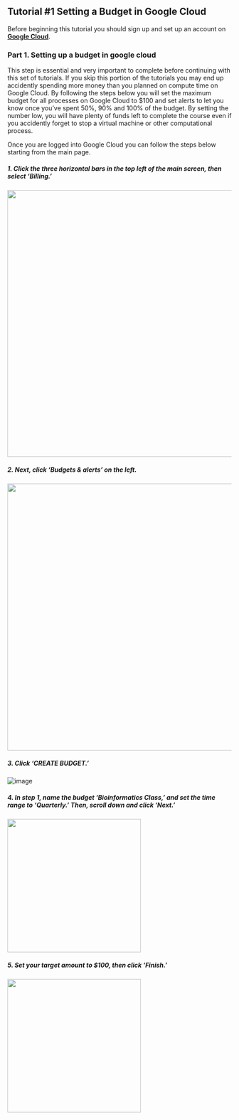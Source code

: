 ## Tutorial #1 Setting a Budget in Google Cloud

Before beginning this tutorial you should sign up and set up an account on **[Google Cloud](https://cloud.google.com)**.

### Part 1. Setting up a budget in google cloud

This step is essential and very important to complete before continuing with this set of tutorials. If you skip this portion of the tutorials you may end up accidently spending more money than you planned on compute time on Google Cloud. By following the steps below you will set the maximum budget for all processes on Google Cloud to $100 and set alerts to let you know once you’ve spent 50%, 90% and 100% of the budget. By setting the number low, you will have plenty of funds left to complete the course even if you accidently forget to stop a virtual machine or other computational process.

Once you are logged into Google Cloud you can follow the steps below starting from the main page.

##### 1.	Click the three horizontal bars in the top left of the main screen, then select ‘Billing.’

 <img src="https://user-images.githubusercontent.com/17323363/176060997-04ed7c58-fe1a-4c26-84fa-5df9d87bd746.png" width="600">
 
##### 2.	Next, click ‘Budgets & alerts’ on the left.

<img src="https://user-images.githubusercontent.com/17323363/176061088-06d9610c-47e2-4cda-8867-50356d15e3b0.png" width="600">
 
##### 3.	Click ‘CREATE BUDGET.’

![image](https://user-images.githubusercontent.com/17323363/176061115-f74b4813-83fd-4069-af9b-79ae708b4a5f.png)
 
##### 4.	In step 1, name the budget ‘Bioinformatics Class,’ and set the time range to ‘Quarterly.’ Then, scroll down and click ‘Next.’

<img src="https://user-images.githubusercontent.com/17323363/176061154-381bcf2b-d574-4bc3-9633-af68ce1da474.png" width="300">
 
##### 5.	Set your target amount to $100, then click ‘Finish.’
 
<img src="https://user-images.githubusercontent.com/17323363/176061193-37a0b7be-8252-48c6-a794-8d16d5a64895.png" width="300">

